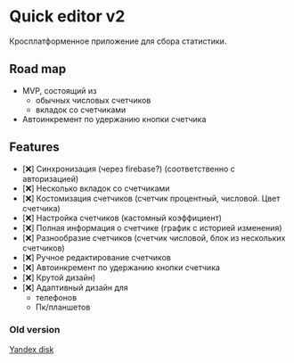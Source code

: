# Quick editor v2

Кросплатформенное приложение для сбора статистики.

## Road map
- MVP, состоящий из
    - обычных числовых счетчиков
    - вкладок со счетчиками
- Автоинкремент по удержанию кнопки счетчика
    
## Features
- [❌] Синхронизация (через firebase?) (соответственно с авторизацией)
- [❌] Несколько вкладок со счетчиками
- [❌] Костомизация счетчиков (счетчик процентный, числовой. Цвет счетчика)
- [❌] Настройка счетчиков (кастомный коэффициент)
- [❌] Полная информация о счетчике (график с историей изменения)
- [❌] Разнообразие счетчиков (счетчик числовой, блок из нескольких счетчиков)
- [❌] Ручное редактирование счетчиков
- [❌] Автоинкремент по удержанию кнопки счетчика
- [❌] Крутой дизайн)
- [❌] Адаптивный дизайн для
    - телефонов
    - Пк/планшетов

### Old version
[Yandex disk](https://yadi.sk/d/coySIec04wIUVA)
